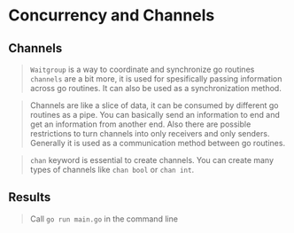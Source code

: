 # Concurrency and Channels

## Channels

> `Waitgroup` is a way to coordinate and synchronize go routines `channels` are a bit more, it is used for spesifically passing information across go routines. It can also be used as a synchronization method.

> Channels are like a slice of data, it can be consumed by different go routines as a pipe. You can basically send an information to end and get an information from another end. Also there are possible restrictions to turn channels into only receivers and only senders. Generally it is used as a communication method between go routines.

> `chan` keyword is essential to create channels. You can create many types of channels like `chan bool` or `chan int`.

## Results

> Call `go run main.go` in the command line

